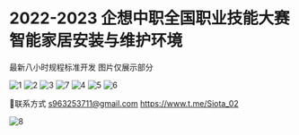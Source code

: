 # 2022-2023 企想中职全国职业技能大赛智能家居安装与维护环境
最新八小时规程标准开发
图片仅展示部分




![1](https://user-images.githubusercontent.com/88393237/224018079-0a567090-1b06-42f1-bed9-9295d1b4b99b.jpg)
![2](https://user-images.githubusercontent.com/88393237/224018101-a53c5065-608a-428f-9951-98b92e32cd81.jpg)
![3](https://user-images.githubusercontent.com/88393237/224018149-e601793c-8b19-456e-ad57-2e5c359802e2.jpg)
![7](https://user-images.githubusercontent.com/88393237/224019569-a3017554-7ff9-4b64-b1f4-ab7f1e90fb2f.png)
![4](https://user-images.githubusercontent.com/88393237/224018164-c26d52c1-36c6-49e7-b535-420eeec1b88e.jpg)
![5](https://user-images.githubusercontent.com/88393237/224018178-8c15cd3c-a9cc-4388-ae58-1381c9dc61b0.png)
![6](https://user-images.githubusercontent.com/88393237/224018192-ab153636-f15d-409f-9bba-64e1866e46de.jpg)


📱联系方式
s963253711@gmail.com
https://www.t.me/Siota_02

![8](https://user-images.githubusercontent.com/88393237/224020707-cd35502a-d5df-4cee-bd50-885107547f45.png)
